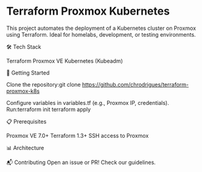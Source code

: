 # Terraform Proxmox Kubernetes
This project automates the deployment of a Kubernetes cluster on Proxmox using Terraform. Ideal for homelabs, development, or testing environments.

🛠️ Tech Stack

Terraform
Proxmox VE
Kubernetes (Kubeadm)

🚀 Getting Started

Clone the repository:git clone https://github.com/chrodrigues/terraform-proxmox-k8s

Configure variables in variables.tf (e.g., Proxmox IP, credentials).
Run:terraform init
terraform apply

📋 Prerequisites

Proxmox VE 7.0+
Terraform 1.3+
SSH access to Proxmox

📊 Architecture
 
📬 Contributing
Open an issue or PR! Check our guidelines.
